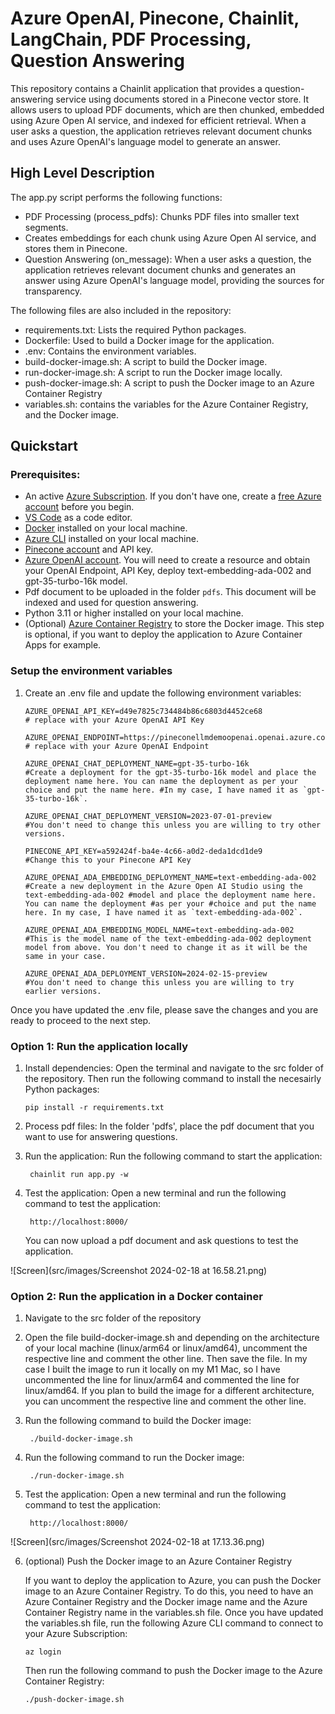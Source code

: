 # Azure OpenAI, Pinecone, Chainlit, LangChain, PDF Processing, Question Answering


This repository contains a Chainlit application that provides a question-answering service using documents stored in a Pinecone vector store. It allows users to upload PDF documents, which are then chunked, embedded using Azure Open AI service, and indexed for efficient retrieval. When a user asks a question, the application retrieves relevant document chunks and uses Azure OpenAI's language model to generate an answer.

## High Level Description

The app.py script performs the following functions:

- PDF Processing (process_pdfs): Chunks PDF files into smaller text segments.
- Creates embeddings for each chunk using Azure Open AI service, and stores them in Pinecone.
- Question Answering (on_message): When a user asks a question, the application retrieves relevant document chunks and generates an answer using Azure OpenAI's language model, providing the sources for transparency.

The following files are also included in the repository:
- requirements.txt: Lists the required Python packages.
- Dockerfile: Used to build a Docker image for the application.
- .env: Contains the environment variables.
- build-docker-image.sh: A script to build the Docker image.
- run-docker-image.sh: A script to run the Docker image locally.
- push-docker-image.sh: A script to push the Docker image to an Azure Container Registry
- variables.sh: contains the variables for the Azure Container Registry, and the Docker image.

## Quickstart

### Prerequisites:
- An active [Azure Subscription](https://learn.microsoft.com/en-us/azure/guides/developer/azure-developer-guide#understanding-accounts-subscriptions-and-billing). If you don't have one, create a [free Azure account](https://azure.microsoft.com/en-gb/free/) before you begin.
- [VS Code](https://code.visualstudio.com/) as a code editor.
- [Docker](https://www.docker.com/) installed on your local machine.
- [Azure CLI](https://docs.microsoft.com/en-us/cli/azure/install-azure-cli) installed on your local machine.
- [Pinecone account](https://www.pinecone.io/) and API key.
- [Azure OpenAI account](https://azure.microsoft.com/en-us/services/cognitive-services/openai/). You will need to create a resource and obtain your OpenAI Endpoint, API Key, deploy text-embedding-ada-002 and gpt-35-turbo-16k model.
- Pdf document to be uploaded in the folder `pdfs`. This document will be indexed and used for question answering.
- Python 3.11 or higher installed on your local machine.
- (Optional) [Azure Container Registry](https://docs.microsoft.com/en-us/azure/container-registry/) to store the Docker image. This step is optional, if you want to deploy the application to Azure Container Apps for example.

### Setup the environment variables

1. Create an .env file and update the following environment variables:

    ```
    AZURE_OPENAI_API_KEY=d49e7825c734484b86c6803d4452ce68 
    # replace with your Azure OpenAI API Key

    AZURE_OPENAI_ENDPOINT=https://pineconellmdemoopenai.openai.azure.com/ 
    # replace with your Azure OpenAI Endpoint

    AZURE_OPENAI_CHAT_DEPLOYMENT_NAME=gpt-35-turbo-16k
    #Create a deployment for the gpt-35-turbo-16k model and place the deployment name here. You can name the deployment as per your choice and put the name here. #In my case, I have named it as `gpt-35-turbo-16k`.

    AZURE_OPENAI_CHAT_DEPLOYMENT_VERSION=2023-07-01-preview 
    #You don't need to change this unless you are willing to try other versions.

    PINECONE_API_KEY=a592424f-ba4e-4c66-a0d2-deda1dcd1de9 
    #Change this to your Pinecone API Key

    AZURE_OPENAI_ADA_EMBEDDING_DEPLOYMENT_NAME=text-embedding-ada-002 
    #Create a new deployment in the Azure Open AI Studio using the text-embedding-ada-002 #model and place the deployment name here. You can name the deployment #as per your #choice and put the name here. In my case, I have named it as `text-embedding-ada-002`.

    AZURE_OPENAI_ADA_EMBEDDING_MODEL_NAME=text-embedding-ada-002 
    #This is the model name of the text-embedding-ada-002 deployment model from above. You don't need to change it as it will be the same in your case.

    AZURE_OPENAI_ADA_DEPLOYMENT_VERSION=2024-02-15-preview
    #You don't need to change this unless you are willing to try earlier versions.
    ```

Once you have updated the .env file, please save the changes and you are ready to proceed to the next step.

### Option 1: Run the application locally

1. Install dependencies: 
Open the terminal and navigate to the src folder of the repository. Then run the following command to install the necesairly Python packages:

    ```pip
    pip install -r requirements.txt
    ```

2. Process pdf files: In the folder 'pdfs', place the pdf document that you want to use for answering questions.

3. Run the application: Run the following command to start the application:

    ```chainlit
     chainlit run app.py -w
    ```
4. Test the application: Open a new terminal and run the following command to test the application:

    ```chainlit
     http://localhost:8000/
    ```
    You can now upload a pdf document and ask questions to test the application.

![Screen](src/images/Screenshot 2024-02-18 at 16.58.21.png)

### Option 2: Run the application in a Docker container

1. Navigate to the src folder of the repository

2. Open the file build-docker-image.sh and depending on the architecture of your local machine (linux/arm64 or linux/amd64), uncomment the respective line and comment the other line. Then save the file. In my case I built the image to run it locally on my M1 Mac, so I have uncommented the line for linux/arm64 and commented the line for linux/amd64. If you plan to build the image for a different architecture, you can uncomment the respective line and comment the other line.

3. Run the following command to build the Docker image:

    ```build-docker-image
     ./build-docker-image.sh
    ```
4. Run the following command to run the Docker image:

    ```run-docker-image
     ./run-docker-image.sh
    ```
5. Test the application: Open a new terminal and run the following command to test the application:

    ```chainlit
     http://localhost:8000/
    ```
![Screen](src/images/Screenshot 2024-02-18 at 17.13.36.png)

6. (optional) Push the Docker image to an Azure Container Registry

    If you want to deploy the application to Azure, you can push the Docker image to an Azure Container Registry. To do this, you need to have an Azure Container Registry and the Docker image name and the Azure Container Registry name in the variables.sh file. Once you have updated the variables.sh file, run the following Azure CLI command to connect to your Azure Subscription:
    
    ```azure
    az login
    ```

    Then run the following command to push the Docker image to the Azure Container Registry:

    ```push-docker-image
    ./push-docker-image.sh
    ```